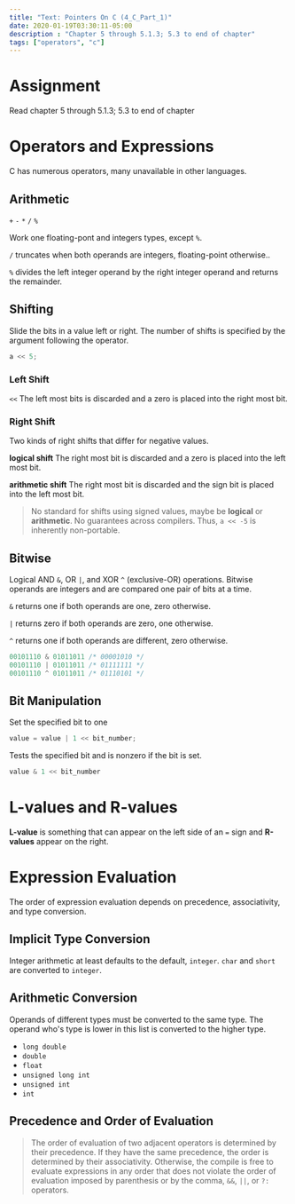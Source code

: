 ```yaml
---
title: "Text: Pointers On C (4_C_Part_1)"
date: 2020-01-19T03:30:11-05:00
description : "Chapter 5 through 5.1.3; 5.3 to end of chapter"
tags: ["operators", "c"]
---
```


# Assignment
Read chapter 5 through 5.1.3; 5.3 to end of chapter

# Operators and Expressions
C has numerous operators, many unavailable in other languages.

## Arithmetic
`+` `-` `*` `/` `%`

Work one floating-pont and integers types, except `%`.

`/` truncates when both operands are integers, floating-point otherwise..

`%` divides the left integer operand by the right integer operand and returns the remainder.


## Shifting
Slide the bits in a value left or right. The number of shifts is specified by the argument following the operator.

``` c
a << 5;
```

### Left Shift
`<<` The left most bits is discarded and a zero is placed into the right most bit.

### Right Shift
Two kinds of right shifts that differ for negative values.

**logical shift** The right most bit is discarded and a zero is placed into the left most bit.

**arithmetic shift** The right most bit is discarded and the sign bit is placed into the left most bit.

 > No standard for shifts using signed values, maybe be **logical** or **arithmetic**. No guarantees across compilers. Thus, `a << -5` is inherently non-portable.

 ## Bitwise
 Logical AND `&`, OR `|`, and XOR `^` (exclusive-OR) operations. Bitwise operands are integers and are compared one pair of bits at a time.

 `&` returns one if both operands are one, zero otherwise.

 `|` returns zero if both operands are zero, one otherwise.

 `^` returns one if both operands are different, zero otherwise.

 ``` c
 00101110 & 01011011 /* 00001010 */
 00101110 | 01011011 /* 01111111 */
 00101110 ^ 01011011 /* 01110101 */
 ```

 ## Bit Manipulation
 Set the specified bit to one
``` c
value = value | 1 << bit_number;
```

Tests the specified bit and is nonzero if the bit is set.
``` c
value & 1 << bit_number
```

# L-values and R-values
**L-value** is something that can appear on the left side of an `=` sign and **R-values** appear on the right.

# Expression Evaluation
The order of expression evaluation depends on precedence, associativity, and type conversion.

## Implicit Type Conversion
Integer arithmetic at least defaults to the default, `integer`. `char` and `short` are converted to `integer`.

## Arithmetic Conversion
Operands of different types must be converted to the same type. The operand who's type is lower in this list is converted to the higher type.

- `long double`
- `double`
- `float`
- `unsigned long int`
- `unsigned int`
- `int`

## Precedence and Order of Evaluation
> The order of evaluation of two adjacent operators is determined by their precedence. If they have the same precedence, the order is determined by their associativity. Otherwise, the compile is free to evaluate expressions in any order that does not violate the order of evaluation imposed by parenthesis or by the comma, `&&`, `||`, or `?:` operators.